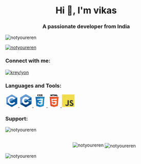 <h1 align="center">Hi 👋, I'm vikas</h1>
<h3 align="center">A passionate developer from India</h3>

<p align="left"> <img src="https://komarev.com/ghpvc/?username=notyoureren&label=Profile%20views&color=0e75b6&style=flat" alt="notyoureren" /> </p>

<p align="left"> <a href="https://github.com/ryo-ma/github-profile-trophy"><img src="https://github-profile-trophy.vercel.app/?username=notyoureren" alt="notyoureren" /></a> </p>

<h3 align="left">Connect with me:</h3>
<p align="left">
<a href="https://twitter.com/krey/yon" target="blank"><img align="center" src="https://raw.githubusercontent.com/rahuldkjain/github-profile-readme-generator/master/src/images/icons/Social/twitter.svg" alt="krey/yon" height="30" width="40" /></a>
</p>

<h3 align="left">Languages and Tools:</h3>
<p align="left"> <a href="https://www.cprogramming.com/" target="_blank" rel="noreferrer"> <img src="https://raw.githubusercontent.com/devicons/devicon/master/icons/c/c-original.svg" alt="c" width="40" height="40"/> </a> <a href="https://www.w3schools.com/cpp/" target="_blank" rel="noreferrer"> <img src="https://raw.githubusercontent.com/devicons/devicon/master/icons/cplusplus/cplusplus-original.svg" alt="cplusplus" width="40" height="40"/> </a> <a href="https://www.w3schools.com/css/" target="_blank" rel="noreferrer"> <img src="https://raw.githubusercontent.com/devicons/devicon/master/icons/css3/css3-original-wordmark.svg" alt="css3" width="40" height="40"/> </a> <a href="https://www.w3.org/html/" target="_blank" rel="noreferrer"> <img src="https://raw.githubusercontent.com/devicons/devicon/master/icons/html5/html5-original-wordmark.svg" alt="html5" width="40" height="40"/> </a> <a href="https://developer.mozilla.org/en-US/docs/Web/JavaScript" target="_blank" rel="noreferrer"> <img src="https://raw.githubusercontent.com/devicons/devicon/master/icons/javascript/javascript-original.svg" alt="javascript" width="40" height="40"/> </a> </p>

<h3 align="left">Support:</h3>
<p><a href="https://ko-fi.com/notyoureren"> <img align="left" src="https://cdn.ko-fi.com/cdn/kofi3.png?v=3" height="50" width="210" alt="notyoureren" /></a></p><br><br>

<p><img align="left" src="https://github-readme-stats.vercel.app/api/top-langs?username=notyoureren&show_icons=true&locale=en&layout=compact" alt="notyoureren" /></p>

<p>&nbsp;<img align="center" src="https://github-readme-stats.vercel.app/api?username=notyoureren&show_icons=true&locale=en" alt="notyoureren" /></p>

<p><img align="center" src="https://github-readme-streak-stats.herokuapp.com/?user=notyoureren&" alt="notyoureren" /></p>
